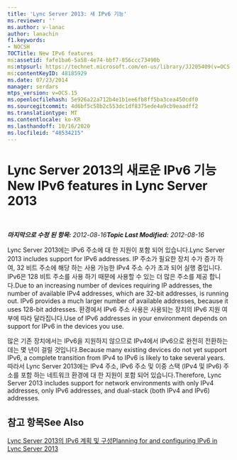 ```yaml
---
title: 'Lync Server 2013: 새 IPv6 기능'
ms.reviewer: ''
ms.author: v-lanac
author: lanachin
f1.keywords:
- NOCSH
TOCTitle: New IPv6 features
ms:assetid: fafe1ba6-5a58-4e74-bbf7-856ccc73490b
ms:mtpsurl: https://technet.microsoft.com/en-us/library/JJ205409(v=OCS.15)
ms:contentKeyID: 48185929
ms.date: 07/23/2014
manager: serdars
mtps_version: v=OCS.15
ms.openlocfilehash: 5e926a22a712b4e1b1ee6fb8ff5ba3cea450cdf0
ms.sourcegitcommit: 4d6bf5c58b2c553dc1df8375ede4a9cb9eaadff2
ms.translationtype: MT
ms.contentlocale: ko-KR
ms.lasthandoff: 10/16/2020
ms.locfileid: "48534215"
---
```

# <a name="new-ipv6-features-in-lync-server-2013"></a><span data-ttu-id="36ffe-102">Lync Server 2013의 새로운 IPv6 기능</span><span class="sxs-lookup"><span data-stu-id="36ffe-102">New IPv6 features in Lync Server 2013</span></span>

<div data-xmlns="http://www.w3.org/1999/xhtml">

<div class="topic" data-xmlns="http://www.w3.org/1999/xhtml" data-msxsl="urn:schemas-microsoft-com:xslt" data-cs="https://msdn.microsoft.com/">

<div data-asp="https://msdn2.microsoft.com/asp">



</div>

<div id="mainSection">

<div id="mainBody">

<span> </span>

<span data-ttu-id="36ffe-103">_**마지막으로 수정 된 항목:** 2012-08-16_</span><span class="sxs-lookup"><span data-stu-id="36ffe-103">_**Topic Last Modified:** 2012-08-16_</span></span>

<span data-ttu-id="36ffe-104">Lync Server 2013에는 IPv6 주소에 대 한 지원이 포함 되어 있습니다.</span><span class="sxs-lookup"><span data-stu-id="36ffe-104">Lync Server 2013 includes support for IPv6 addresses.</span></span> <span data-ttu-id="36ffe-105">IP 주소가 필요한 장치 수가 증가 하 여, 32 비트 주소에 해당 하는 사용 가능한 IPv4 주소 수가 초과 되어 실행 중입니다. IPv6은 128 비트 주소를 사용 하기 때문에 사용할 수 있는 더 많은 주소를 제공 합니다.</span><span class="sxs-lookup"><span data-stu-id="36ffe-105">Due to an increasing number of devices requiring IP addresses, the number of available IPv4 addresses, which are 32-bit addresses, is running out. IPv6 provides a much larger number of available addresses, because it uses 128-bit addresses.</span></span> <span data-ttu-id="36ffe-106">환경에서 IPv6 주소 사용은 사용되는 장치의 IPv6 지원 여부에 따라 달라집니다.</span><span class="sxs-lookup"><span data-stu-id="36ffe-106">Use of IPv6 addresses in your environment depends on support for IPv6 in the devices you use.</span></span>

<span data-ttu-id="36ffe-107">많은 기존 장치에서는 IPv6을 지원하지 않으므로 IPv4에서 IPv6으로 완전히 전환하는 데는 몇 년이 걸릴 것입니다.</span><span class="sxs-lookup"><span data-stu-id="36ffe-107">Because many existing devices do not yet support IPv6, a complete transition from IPv4 to IPv6 is likely to take several years.</span></span> <span data-ttu-id="36ffe-108">따라서 Lync Server 2013에는 IPv4 주소, IPv6 주소 및 이중 스택 (IPv4 및 IPv6) 주소를 포함 하는 네트워크 환경에 대 한 지원이 포함 되어 있습니다.</span><span class="sxs-lookup"><span data-stu-id="36ffe-108">Therefore, Lync Server 2013 includes support for network environments with only IPv4 addresses, only IPv6 addresses, and dual-stack (both IPv4 and IPv6) addresses.</span></span>

<div>

## <a name="see-also"></a><span data-ttu-id="36ffe-109">참고 항목</span><span class="sxs-lookup"><span data-stu-id="36ffe-109">See Also</span></span>


[<span data-ttu-id="36ffe-110">Lync Server 2013의 IPv6 계획 및 구성</span><span class="sxs-lookup"><span data-stu-id="36ffe-110">Planning for and configuring IPv6 in Lync Server 2013</span></span>](lync-server-2013-planning-for-and-configuring-ipv6.md)  
  

</div>

</div>

<span> </span>

</div>

</div>

</div>


